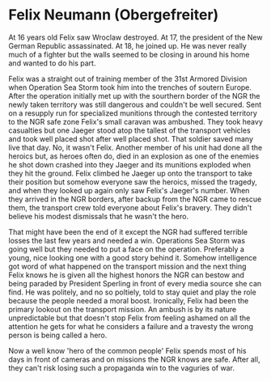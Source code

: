 # Felix Neumann (Obergefreiter)

At 16 years old Felix saw Wroclaw destroyed. At 17, the president of the New German Republic assassinated. At 18, he joined up. He was never really much of a fighter but the walls seemed to be closing in around his home and wanted to do his part.

Felix was a straight out of training member of the 31st Armored Division when Operation Sea Storm took him into the trenches of soutern Europe. After the operation initially met up with the sourthern border of the NGR the newly taken territory was still dangerous and couldn't be well secured. Sent on a resupply run for specialized munitions through the contested territory to the NGR safe zone Felix's small caravan was ambushed. They took heavy casualties but one Jaeger stood atop the tallest of the transport vehicles and took well placed shot after well placed shot. That soldier saved many live that day. No, it wasn't Felix. Another member of his unit had done all the heroics but, as heroes often do, died in an explosion as one of the enemies he shot down crashed into they Jaeger and its munitions exploded when they hit the ground. Felix climbed he Jaeger up onto the transport to take their position but somehow everyone saw the heroics, missed the tragedy, and when they looked up again only saw Felix's Jaeger's number. When they arrived in the NGR borders, after backup from the NGR came to rescue them, the transport crew told everyone about Felix's bravery. They didn't believe his modest dismissals that he wasn't the hero.

That might have been the end of it except the NGR had suffered terrible losses the last few years and needed a win. Operations Sea Storm was going well but they needed to put a face on the operation. Preferably a young, nice looking one with a good story behind it. Somehow intelligence got word of what happened on the transport mission and the next thing Felix knows he is given all the highest honors the NGR can bestow and being paraded by President Sperling in front of every media source she can find. He was politely, and no so poltiely, told to stay quiet and play the role because the people needed a moral boost. Ironically, Felix had been the primary lookout on the transport mission. An ambush is by its nature unpredictable but that doesn't stop Felix from feeling ashamed on all the attention he gets for what he considers a failure and a travesty the wrong person is being called a hero.

Now a well know 'hero of the common people' Felix spends most of his days in front of cameras and on missions the NGR knows are safe. After all, they can't risk losing such a propaganda win to the vaguries of war.